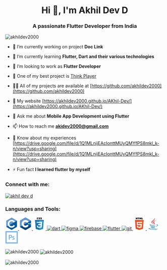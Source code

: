 

<h1 align="center">Hi 👋, I'm Akhil Dev D</h1>
<h3 align="center">A passionate Flutter Developer from India</h3>
<p align="left"> <img src="https://komarev.com/ghpvc/?username=akhildev2000&label=Profile%20views&color=0e75b6&style=flat" alt="akhildev2000" /> </p>

- 🔭 I’m currently working on project **Doc Link**

- 🌱 I’m currently learning **Flutter, Dart and their various technologies**

- 👯 I’m looking to work as **Flutter Developer**

- 🤝 One of my best project is [Think Player](https://github.com/akhildev2000/think_player.git)

- 👨‍💻 All of my projects are available at [https://github.com/akhildev2000](https://github.com/akhildev2000)

- 📝 My website [https://akhildev2000.github.io/AKhil-Dev/](https://akhildev2000.github.io/AKhil-Dev/)

- 💬 Ask me about **Mobile App Development using Flutter**

- 📫 How to reach me **akidev2000@gmail.com**

- 📄 Know about my experiences [https://drive.google.com/file/d/1Q1MLnijEAcIonttMUyQMYfPS8mkl_k-n/view?usp=sharing](https://drive.google.com/file/d/1Q1MLnijEAcIonttMUyQMYfPS8mkl_k-n/view?usp=sharing)

- ⚡ Fun fact **I learned flutter by myself**

<h3 align="left">Connect with me:</h3>
<p align="left">
<a href="https://linkedin.com/in/akhil dev d" target="blank"><img align="center" src="https://raw.githubusercontent.com/rahuldkjain/github-profile-readme-generator/master/src/images/icons/Social/linked-in-alt.svg" alt="akhil dev d" height="30" width="40" /></a>
</p>

<h3 align="left">Languages and Tools:</h3>
<p align="left"> <a href="https://www.cprogramming.com/" target="_blank" rel="noreferrer"> <img src="https://raw.githubusercontent.com/devicons/devicon/master/icons/c/c-original.svg" alt="c" width="40" height="40"/> </a> <a href="https://www.w3schools.com/cpp/" target="_blank" rel="noreferrer"> <img src="https://raw.githubusercontent.com/devicons/devicon/master/icons/cplusplus/cplusplus-original.svg" alt="cplusplus" width="40" height="40"/> </a> <a href="https://www.w3schools.com/css/" target="_blank" rel="noreferrer"> <img src="https://raw.githubusercontent.com/devicons/devicon/master/icons/css3/css3-original-wordmark.svg" alt="css3" width="40" height="40"/> </a> <a href="https://dart.dev" target="_blank" rel="noreferrer"> <img src="https://www.vectorlogo.zone/logos/dartlang/dartlang-icon.svg" alt="dart" width="40" height="40"/> </a> <a href="https://www.figma.com/" target="_blank" rel="noreferrer"> <img src="https://www.vectorlogo.zone/logos/figma/figma-icon.svg" alt="figma" width="40" height="40"/> </a> <a href="https://firebase.google.com/" target="_blank" rel="noreferrer"> <img src="https://www.vectorlogo.zone/logos/firebase/firebase-icon.svg" alt="firebase" width="40" height="40"/> </a> <a href="https://flutter.dev" target="_blank" rel="noreferrer"> <img src="https://www.vectorlogo.zone/logos/flutterio/flutterio-icon.svg" alt="flutter" width="40" height="40"/> </a> <a href="https://git-scm.com/" target="_blank" rel="noreferrer"> <img src="https://www.vectorlogo.zone/logos/git-scm/git-scm-icon.svg" alt="git" width="40" height="40"/> </a> <a href="https://www.w3.org/html/" target="_blank" rel="noreferrer"> <img src="https://raw.githubusercontent.com/devicons/devicon/master/icons/html5/html5-original-wordmark.svg" alt="html5" width="40" height="40"/> </a> <a href="https://www.java.com" target="_blank" rel="noreferrer"> <img src="https://raw.githubusercontent.com/devicons/devicon/master/icons/java/java-original.svg" alt="java" width="40" height="40"/> </a> <a href="https://www.photoshop.com/en" target="_blank" rel="noreferrer"> <img src="https://raw.githubusercontent.com/devicons/devicon/master/icons/photoshop/photoshop-line.svg" alt="photoshop" width="40" height="40"/> </a> </p>

<p><img align="left" src="https://github-readme-stats.vercel.app/api/top-langs?username=akhildev2000&show_icons=true&locale=en&layout=compact" alt="akhildev2000" /></p>

<p>&nbsp;<img align="center" src="https://github-readme-stats.vercel.app/api?username=akhildev2000&show_icons=true&locale=en" alt="akhildev2000" /></p>

<p><img align="center" src="https://github-readme-streak-stats.herokuapp.com/?user=akhildev2000&" alt="akhildev2000" /></p>



